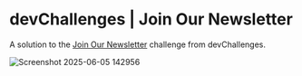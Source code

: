 # devChallenges | Join Our Newsletter

A solution to the [Join Our Newsletter](https://devchallenges.io/challenge/join-our-newsletter) challenge from devChallenges.

![Screenshot 2025-06-05 142956](https://github.com/user-attachments/assets/1afebd59-1554-46c3-b3c8-ba78fbaaff8f)
